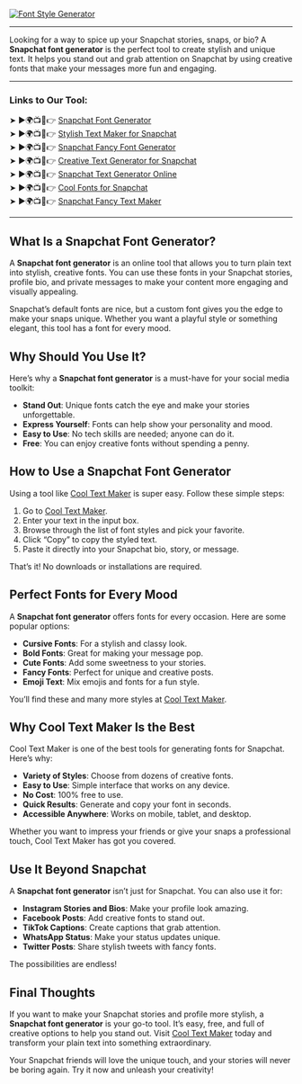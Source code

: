 [![Font Style Generator](https://blogger.googleusercontent.com/img/b/R29vZ2xl/AVvXsEgFPDhRwta1WDZ755-sUTnLu2NXl5oi_aDatNsM1PwcCQZHsvYzKxdH0X3K_Zozaka1osvZ2v5NC1CCtTSJKODzOralgGXBIoPjIkh3NSFAWU7zulucsteS144Q-ZbEb4FQRdMr2SrGz6VOy3HEl2yyS6m5xjjowb-TmBQpZYbS_PPaK7x7ucNzb2GZvCFr/w640-h476-rw/Cool%20Text%20Maker.webp)](https://www.cooltextmaker.com/)

---

Looking for a way to spice up your Snapchat stories, snaps, or bio? A **Snapchat font generator** is the perfect tool to create stylish and unique text. It helps you stand out and grab attention on Snapchat by using creative fonts that make your messages more fun and engaging.  

---

### Links to Our Tool:  
➤ ►🌍📺📱👉 [Snapchat Font Generator](https://www.cooltextmaker.com/)  
➤ ►🌍📺📱👉 [Stylish Text Maker for Snapchat](https://www.cooltextmaker.com/)  
➤ ►🌍📺📱👉 [Snapchat Fancy Font Generator](https://www.cooltextmaker.com/)  
➤ ►🌍📺📱👉 [Creative Text Generator for Snapchat](https://www.cooltextmaker.com/)  
➤ ►🌍📺📱👉 [Snapchat Text Generator Online](https://www.cooltextmaker.com/)  
➤ ►🌍📺📱👉 [Cool Fonts for Snapchat](https://www.cooltextmaker.com/)  
➤ ►🌍📺📱👉 [Snapchat Fancy Text Maker](https://www.cooltextmaker.com/)  

---

## What Is a Snapchat Font Generator?  
A **Snapchat font generator** is an online tool that allows you to turn plain text into stylish, creative fonts. You can use these fonts in your Snapchat stories, profile bio, and private messages to make your content more engaging and visually appealing.  

Snapchat’s default fonts are nice, but a custom font gives you the edge to make your snaps unique. Whether you want a playful style or something elegant, this tool has a font for every mood.  

## Why Should You Use It?  
Here’s why a **Snapchat font generator** is a must-have for your social media toolkit:  
- **Stand Out**: Unique fonts catch the eye and make your stories unforgettable.  
- **Express Yourself**: Fonts can help show your personality and mood.  
- **Easy to Use**: No tech skills are needed; anyone can do it.  
- **Free**: You can enjoy creative fonts without spending a penny.  

## How to Use a Snapchat Font Generator  
Using a tool like [Cool Text Maker](https://www.cooltextmaker.com/) is super easy. Follow these simple steps:  
1. Go to [Cool Text Maker](https://www.cooltextmaker.com/).  
2. Enter your text in the input box.  
3. Browse through the list of font styles and pick your favorite.  
4. Click “Copy” to copy the styled text.  
5. Paste it directly into your Snapchat bio, story, or message.  

That’s it! No downloads or installations are required.  

## Perfect Fonts for Every Mood  
A **Snapchat font generator** offers fonts for every occasion. Here are some popular options:  
- **Cursive Fonts**: For a stylish and classy look.  
- **Bold Fonts**: Great for making your message pop.  
- **Cute Fonts**: Add some sweetness to your stories.  
- **Fancy Fonts**: Perfect for unique and creative posts.  
- **Emoji Text**: Mix emojis and fonts for a fun style.  

You’ll find these and many more styles at [Cool Text Maker](https://www.cooltextmaker.com/).  

## Why Cool Text Maker Is the Best  
Cool Text Maker is one of the best tools for generating fonts for Snapchat. Here’s why:  
- **Variety of Styles**: Choose from dozens of creative fonts.  
- **Easy to Use**: Simple interface that works on any device.  
- **No Cost**: 100% free to use.  
- **Quick Results**: Generate and copy your font in seconds.  
- **Accessible Anywhere**: Works on mobile, tablet, and desktop.  

Whether you want to impress your friends or give your snaps a professional touch, Cool Text Maker has got you covered.  

## Use It Beyond Snapchat  
A **Snapchat font generator** isn’t just for Snapchat. You can also use it for:  
- **Instagram Stories and Bios**: Make your profile look amazing.  
- **Facebook Posts**: Add creative fonts to stand out.  
- **TikTok Captions**: Create captions that grab attention.  
- **WhatsApp Status**: Make your status updates unique.  
- **Twitter Posts**: Share stylish tweets with fancy fonts.  

The possibilities are endless!  

## Final Thoughts  
If you want to make your Snapchat stories and profile more stylish, a **Snapchat font generator** is your go-to tool. It’s easy, free, and full of creative options to help you stand out. Visit [Cool Text Maker](https://www.cooltextmaker.com/) today and transform your plain text into something extraordinary.  

Your Snapchat friends will love the unique touch, and your stories will never be boring again. Try it now and unleash your creativity!  
